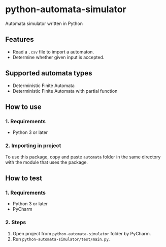 # python-automata-simulator
Automata simulator written in Python

## Features
* Read a `.csv` file to import a automaton.
* Determine whether given input is accepted.

## Supported automata types
* Deterministic Finite Automata
* Deterministic Finite Automata with partial function

## How to use

### 1. Requirements
* Python 3 or later

### 2. Importing in project
To use this package, copy and paste `automata` folder in the same directory with the module that uses the package.

## How to test

### 1. Requirements
* Python 3 or later
* PyCharm

### 2. Steps
1. Open project from `python-automata-simulator` folder by PyCharm.
2. Run `python-automata-simulator/test/main.py`.
